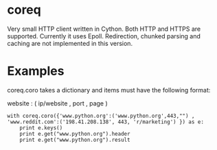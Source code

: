 # coreq

Very small HTTP client written in Cython. Both HTTP and HTTPS are supported.
Currently it uses Epoll. Redirection, chunked parsing and caching are not implemented in this version. 

# Examples
coreq.coro takes a dictionary and items must have the following format: 
    
  website : ( ip/website , port , page )

    with coreq.coro({'www.python.org':('www.python.org',443,"") , 'www.reddit.com':('198.41.208.138', 443, 'r/marketing') }) as e:
      	print e.keys()
      	print e.get("www.python.org").header
      	print e.get("www.python.org").result

